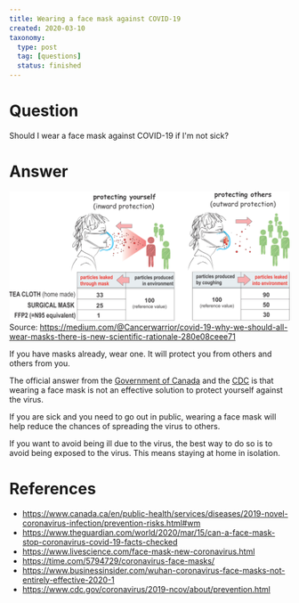 ```yaml
---
title: Wearing a face mask against COVID-19
created: 2020-03-10
taxonomy:
  type: post
  tag: [questions]
  status: finished
---
```


# Question
Should I wear a face mask against COVID-19 if I'm not sick?

# Answer
![Protecting yourself vs protecting others](images/mask.png)
Source: https://medium.com/@Cancerwarrior/covid-19-why-we-should-all-wear-masks-there-is-new-scientific-rationale-280e08ceee71

If you have masks already, wear one. It will protect you from others and others from you.

The official answer from the [Government of Canada](https://www.canada.ca/en/public-health/services/diseases/2019-novel-coronavirus-infection/prevention-risks.html#wm) and the [CDC](https://www.cdc.gov/coronavirus/2019-ncov/about/prevention.html) is that wearing a face mask is not an effective solution to protect yourself against the virus.

If you are sick and you need to go out in public, wearing a face mask will help reduce the chances of spreading the virus to others.

If you want to avoid being ill due to the virus, the best way to do so is to avoid being exposed to the virus. This means staying at home in isolation.

# References
* https://www.canada.ca/en/public-health/services/diseases/2019-novel-coronavirus-infection/prevention-risks.html#wm
* https://www.theguardian.com/world/2020/mar/15/can-a-face-mask-stop-coronavirus-covid-19-facts-checked
* https://www.livescience.com/face-mask-new-coronavirus.html
* https://time.com/5794729/coronavirus-face-masks/
* https://www.businessinsider.com/wuhan-coronavirus-face-masks-not-entirely-effective-2020-1
* https://www.cdc.gov/coronavirus/2019-ncov/about/prevention.html
